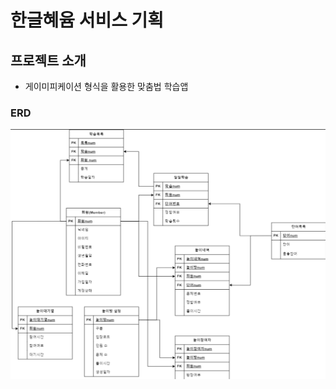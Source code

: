 # 한글혜윰 서비스 기획

## 프로젝트 소개
- 게이미피케이션 형식을 활용한 맞춤법 학습앱

### ERD
<img src="erd_hyeyum.png" width="600" height="400"/>
